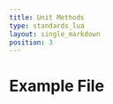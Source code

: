 ```yaml
---
title: Unit Methods
type: standards_lua
layout: single_markdown
position: 3
---
```


# Example File
